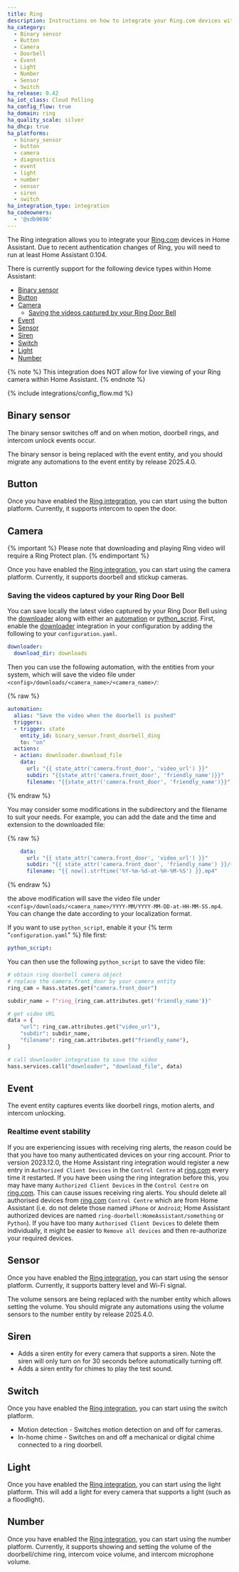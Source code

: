 ```yaml
---
title: Ring
description: Instructions on how to integrate your Ring.com devices within Home Assistant.
ha_category:
  - Binary sensor
  - Button
  - Camera
  - Doorbell
  - Event
  - Light
  - Number
  - Sensor
  - Switch
ha_release: 0.42
ha_iot_class: Cloud Polling
ha_config_flow: true
ha_domain: ring
ha_quality_scale: silver
ha_dhcp: true
ha_platforms:
  - binary_sensor
  - button
  - camera
  - diagnostics
  - event
  - light
  - number
  - sensor
  - siren
  - switch
ha_integration_type: integration
ha_codeowners:
  - '@sdb9696'
---
```


The Ring integration allows you to integrate your [Ring.com](https://ring.com/) devices in Home Assistant. Due to recent authentication changes of Ring, you will need to run at least Home Assistant 0.104.

There is currently support for the following device types within Home Assistant:

- [Binary sensor](#binary-sensor)
- [Button](#button)
- [Camera](#camera)
  - [Saving the videos captured by your Ring Door Bell](#saving-the-videos-captured-by-your-ring-door-bell)
- [Event](#event)
- [Sensor](#sensor)
- [Siren](#siren)
- [Switch](#switch)
- [Light](#light)
- [Number](#number)

{% note %}
This integration does NOT allow for live viewing of your Ring camera within Home Assistant.
{% endnote %}

{% include integrations/config_flow.md %}

## Binary sensor

The binary sensor switches off and on when motion, doorbell rings, and intercom unlock events occur.

The binary sensor is being replaced with the event entity, and you should migrate any automations to the event entity by release 2025.4.0.

## Button

Once you have enabled the [Ring integration](/integrations/ring), you can start using the button platform. Currently, it supports intercom to open the door.

## Camera

{% important %}
Please note that downloading and playing Ring video will require a Ring Protect plan.
{% endimportant %}

Once you have enabled the [Ring integration](/integrations/ring), you can start using the camera platform. Currently, it supports doorbell and stickup cameras.

### Saving the videos captured by your Ring Door Bell

You can save locally the latest video captured by your Ring Door Bell using the [downloader](/integrations/downloader) along with either an [automation](/integrations/automation) or [python_script](/integrations/python_script). First, enable the [downloader](/integrations/downloader) integration in your configuration by adding the following to your `configuration.yaml`.

```yaml
downloader:
  download_dir: downloads
```

Then you can use the following automation, with the entities from your system, which will save the video file under `<config>/downloads/<camera_name>/<camera_name>/`:

{% raw %}

```yaml
automation:
  alias: "Save the video when the doorbell is pushed"
  triggers:
  - trigger: state
    entity_id: binary_sensor.front_doorbell_ding
    to: "on"
  actions:
  - action: downloader.download_file
    data:
      url: "{{ state_attr('camera.front_door', 'video_url') }}"
      subdir: "{{state_attr('camera.front_door', 'friendly_name')}}"
      filename: "{{state_attr('camera.front_door', 'friendly_name')}}"
```

{% endraw %}

You may consider some modifications in the subdirectory and the filename to suit your needs. For example, you can add the date and the time and extension to the downloaded file:

{% raw %}
```yaml
    data:
      url: "{{ state_attr('camera.front_door', 'video_url') }}"
      subdir: "{{ state_attr('camera.front_door', 'friendly_name') }}/{{ now().strftime('%Y.%m') }}"
      filename: "{{ now().strftime('%Y-%m-%d-at-%H-%M-%S') }}.mp4"
```
{% endraw %}

the above modification will save the video file under `<config>/downloads/<camera_name>/YYYY-MM/YYYY-MM-DD-at-HH-MM-SS.mp4`. You can change the date according to your localization format.

If you want to use `python_script`, enable it your {% term "`configuration.yaml`" %} file first:

```yaml
python_script:
```

You can then use the following `python_script` to save the video file:

```python
# obtain ring doorbell camera object
# replace the camera.front_door by your camera entity
ring_cam = hass.states.get("camera.front_door")

subdir_name = f"ring_{ring_cam.attributes.get('friendly_name')}"

# get video URL
data = {
    "url": ring_cam.attributes.get("video_url"),
    "subdir": subdir_name,
    "filename": ring_cam.attributes.get("friendly_name"),
}

# call downloader integration to save the video
hass.services.call("downloader", "download_file", data)
```

## Event

The event entity captures events like doorbell rings, motion alerts, and intercom unlocking.

### Realtime event stability

If you are experiencing issues with receiving ring alerts, the reason could be that you have too many authenticated devices on your ring account.
Prior to version 2023.12.0, the Home Assistant ring integration would register a new entry in `Authorized Client Devices` in the `Control Centre` at [ring.com](https://account.ring.com/account/control-center/authorized-devices) every time it restarted.
If you have been using the ring integration before this, you may have many `Authorized Client Devices` in the `Control Centre` on [ring.com](https://account.ring.com/account/control-center/authorized-devices).
This can cause issues receiving ring alerts.
You should delete all authorised devices from [ring.com](https://account.ring.com/account/control-center/authorized-devices) `Control Centre` which are from Home Assistant
(i.e. do not delete those named `iPhone` or `Android`; Home Assistant authorized devices are named `ring-doorbell:HomeAssistant/something` or `Python`).
If you have too many `Authorised Client Devices` to delete them individually, it might be easier to `Remove all devices` and then re-authorize your required devices.

## Sensor

Once you have enabled the [Ring integration](/integrations/ring), you can start using the sensor platform. Currently, it supports battery level and Wi-Fi signal.

The volume sensors are being replaced with the number entity which allows setting the volume. You should migrate any automations using the volume sensors to the number entity by release 2025.4.0.

## Siren

- Adds a siren entity for every camera that supports a siren. Note the siren will only turn on for 30 seconds before automatically turning off.
- Adds a siren entity for chimes to play the test sound.

## Switch

Once you have enabled the [Ring integration](/integrations/ring), you can start using the switch platform.

- Motion detection - Switches motion detection on and off for cameras.
- In-home chime - Switches on and off a mechanical or digital chime connected to a ring doorbell.

## Light

Once you have enabled the [Ring integration](/integrations/ring), you can start using the light platform. This will add a light for every camera that supports a light (such as a floodlight).

## Number

Once you have enabled the [Ring integration](/integrations/ring), you can start using the number platform.
Currently, it supports showing and setting the volume of the doorbell/chime ring, intercom voice volume, and intercom microphone volume.
